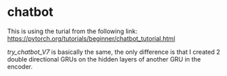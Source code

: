 # chatbot

This is using the turial from the following link: https://pytorch.org/tutorials/beginner/chatbot_tutorial.html 

*try_chatbot_V7* is basically the same, the only difference is that I created 2 double directional GRUs on the hidden layers of another GRU in the encoder. 
